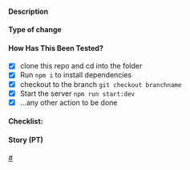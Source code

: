 #### Description

#### Type of change

#### How Has This Been Tested?
- [x] clone this repo and cd into the folder
- [x] Run `npm i` to install dependencies
- [x] checkout to the branch `git checkout branchname`
- [x] Start the server `npm run start:dev`
- [x] ...any other action to be done

#### Checklist:

#### Story (PT)
[#](https://www.pivotaltracker.com/story/show/)
